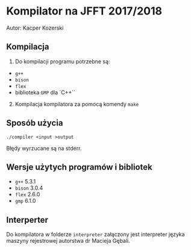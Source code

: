 # Kompilator na JFFT 2017/2018
Autor: Kacper Kozerski

## Kompilacja
1) Do kompilacji programu potrzebne są:
 - `g++`
 - `bison`
 - `flex`
 - biblioteka `GMP` dla `C++``
2) Kompilacja kompilatora za pomocą komendy `make`

## Sposób użycia
    ./compiler <input >output
Błędy wyrzucane są na stderr.

## Wersje użytych programów i bibliotek
 - `g++` 5.3.1
 - `bison` 3.0.4
 - `flex` 2.6.0
 - `gmp` 6.1.0

## Interperter
Do kompilatora w folderze `interpreter` załączony jest interpreter
języka maszyny rejestrowej autorstwa dr Macieja Gębali.
